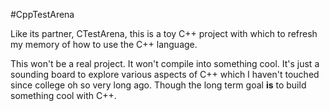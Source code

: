 #CppTestArena

Like its partner, CTestArena, this is a toy C++ project with which to refresh my memory of how to use the C++ language.

This won't be a real project. It won't compile into something cool. It's just a sounding board to explore various aspects of C++ which I haven't touched since college oh so very long ago. Though the long term goal **is** to build something cool with C++.
